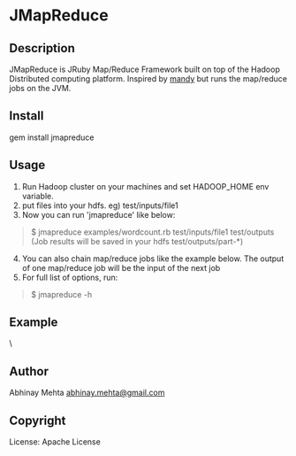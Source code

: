 JMapReduce
==========

Description
-----------

JMapReduce is JRuby Map/Reduce Framework built on top of the Hadoop Distributed computing platform.
Inspired by [mandy](http://github.com/forward/mandy "Mandy") but runs the map/reduce jobs on the JVM.

Install
-------

gem install jmapreduce

Usage
-----

1. Run Hadoop cluster on your machines and set HADOOP_HOME env variable.
2. put files into your hdfs. eg) test/inputs/file1
3. Now you can run 'jmapreduce' like below:
> $ jmapreduce examples/wordcount.rb test/inputs/file1 test/outputs
(Job results will be saved in your hdfs test/outputs/part-*)
4. You can also chain map/reduce jobs like the example below. The output of one map/reduce job will be the input of the next job
5. For full list of options, run:
> $ jmapreduce -h

Example 
-------

\\<script src="https://bitbucket.org/abhinaymehta/jmapreduce/src/a53594ca887c/examples/wordcount.rb?embed=t"></script>

Author
-------

Abhinay Mehta <abhinay.mehta@gmail.com>

Copyright
---------

License: Apache License